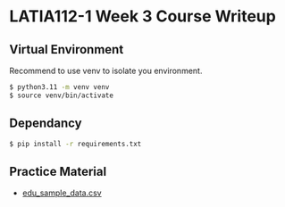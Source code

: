 # LATIA112-1 Week 3 Course Writeup

## Virtual Environment
Recommend to use venv to isolate you environment.

```bash
$ python3.11 -m venv venv
$ source venv/bin/activate
```

## Dependancy

```bash
$ pip install -r requirements.txt
```

## Practice Material
* [edu_sample_data.csv](https://reurl.cc/Nyje39)